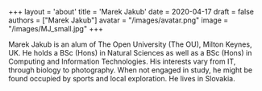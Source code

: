 +++
layout = 'about'
title = 'Marek Jakub'
date = 2020-04-17
draft = false
authors = ["Marek Jakub"]
avatar = "/images/avatar.png"
image = "/images/MJ_small.jpg"
+++

Marek Jakub is an alum of The Open University (The OU), Milton
Keynes, UK. He holds a BSc (Hons) in Natural Sciences as well as a BSc
(Hons) in Computing and Information Technologies. His interests vary from
IT, through biology to photography. When not engaged in study, he might be
found occupied by sports and local exploration. He lives in Slovakia.
